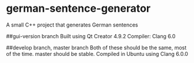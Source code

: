 # german-sentence-generator
A small C++ project that generates German sentences

##gui-version branch
Built using Qt Creator 4.9.2
Compiler: Clang 6.0

##develop branch, master branch
Both of these should be the same, most of the time. master should be stable.
Compiled in Ubuntu using Clang 6.0.0
